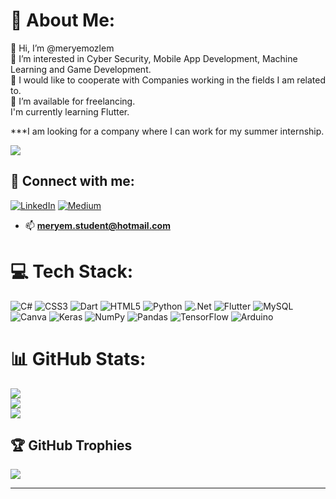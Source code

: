 # 💫 About Me:
👋 Hi, I’m @meryemozlem<br>👀 I’m interested in Cyber Security, Mobile App Development, Machine Learning and Game Development.<br>💞️ I would like to cooperate with Companies working in the fields I am related to.<br>🤝 I’m available for freelancing.<br>      I'm currently learning Flutter.<br>
                   
***I am looking for a company where I can work for my summer internship.
<!---
meryemozlem/meryemozlem is a ✨ special ✨ repository because its `README.md` (this file) appears on your GitHub profile.
You can click the Preview link to take a look at your changes.
--->

[![](https://visitcount.itsvg.in/api?id=meryemozlem&icon=0&color=1)](https://visitcount.itsvg.in)

## 📩 Connect with me:
[![LinkedIn](https://img.shields.io/badge/LinkedIn-%230077B5.svg?logo=linkedin&logoColor=white)](https://linkedin.com/in/https://www.linkedin.com/in/meryemozlemaydogan/) [![Medium](https://img.shields.io/badge/Medium-12100E?logo=medium&logoColor=white)](https://medium.com/@https://medium.com/@ozdoan)

- 📫 **meryem.student@hotmail.com**

# 💻 Tech Stack:
![C#](https://img.shields.io/badge/c%23-%23239120.svg?style=for-the-badge&logo=c-sharp&logoColor=white) ![CSS3](https://img.shields.io/badge/css3-%231572B6.svg?style=for-the-badge&logo=css3&logoColor=white) ![Dart](https://img.shields.io/badge/dart-%230175C2.svg?style=for-the-badge&logo=dart&logoColor=white) ![HTML5](https://img.shields.io/badge/html5-%23E34F26.svg?style=for-the-badge&logo=html5&logoColor=white) ![Python](https://img.shields.io/badge/python-3670A0?style=for-the-badge&logo=python&logoColor=ffdd54) ![.Net](https://img.shields.io/badge/.NET-5C2D91?style=for-the-badge&logo=.net&logoColor=white) ![Flutter](https://img.shields.io/badge/Flutter-%2302569B.svg?style=for-the-badge&logo=Flutter&logoColor=white) ![MySQL](https://img.shields.io/badge/mysql-%2300f.svg?style=for-the-badge&logo=mysql&logoColor=white) ![Canva](https://img.shields.io/badge/Canva-%2300C4CC.svg?style=for-the-badge&logo=Canva&logoColor=white) ![Keras](https://img.shields.io/badge/Keras-%23D00000.svg?style=for-the-badge&logo=Keras&logoColor=white) ![NumPy](https://img.shields.io/badge/numpy-%23013243.svg?style=for-the-badge&logo=numpy&logoColor=white) ![Pandas](https://img.shields.io/badge/pandas-%23150458.svg?style=for-the-badge&logo=pandas&logoColor=white) ![TensorFlow](https://img.shields.io/badge/TensorFlow-%23FF6F00.svg?style=for-the-badge&logo=TensorFlow&logoColor=white) ![Arduino](https://img.shields.io/badge/-Arduino-00979D?style=for-the-badge&logo=Arduino&logoColor=white)
# 📊 GitHub Stats:
![](https://github-readme-stats.vercel.app/api?username=meryemozlem&theme=radical&hide_border=false&include_all_commits=true&count_private=true)<br/>
![](https://github-readme-streak-stats.herokuapp.com/?user=meryemozlem&theme=radical&hide_border=false)<br/>
![](https://github-readme-stats.vercel.app/api/top-langs/?username=meryemozlem&theme=radical&hide_border=false&include_all_commits=true&count_private=true&layout=compact)

## 🏆 GitHub Trophies
![](https://github-profile-trophy.vercel.app/?username=meryemozlem&theme=discord&no-frame=false&no-bg=true&margin-w=4)

---
<!-- Proudly created with GPRM ( https://gprm.itsvg.in ) -->
